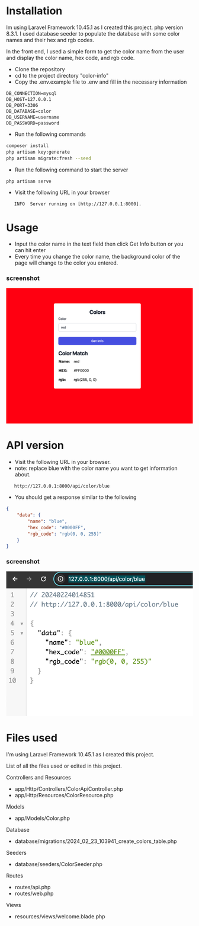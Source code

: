 # Installation

Im using Laravel Framework 10.45.1 as I created this project.
php version 8.3.1.
I used database seeder to populate the database with some color names and their hex and rgb codes. 

In the front end, I used a simple form to get the color name from the user and display the color name, hex code, and rgb code.


- Clone the repository
- cd to the project directory "color-info"
- Copy the .env.example file to .env and fill in the necessary information
```dotenv
DB_CONNECTION=mysql
DB_HOST=127.0.0.1
DB_PORT=3306
DB_DATABASE=color
DB_USERNAME=username
DB_PASSWORD=password
```
- Run the following commands
```bash
composer install
php artisan key:generate
php artisan migrate:fresh --seed
```
- Run the following command to start the server
```bash
php artisan serve
```
- Visit the following URL in your browser
```url
   INFO  Server running on [http://127.0.0.1:8000].  
```

# Usage
- Input the color name in the text field then click Get Info button or you can hit enter
- Every time you change the color name, the background color of the page will change to the color you entered.

### screenshot
![screenshot.png](screenshot.png)

# API version
- Visit the following URL in your browser. 
- note: replace blue with the color name you want to get information about.
```url
   http://127.0.0.1:8000/api/color/blue
```
- You should get a response similar to the following
```json
{
    "data": {
        "name": "blue",
        "hex_code": "#0000FF",
        "rgb_code": "rgb(0, 0, 255)"
    }
}
```
### screenshot
![screenshot2.png](screenshot2.png)

# Files used

I'm using Laravel Framework 10.45.1 as I created this project.

List of all the files used or edited in this project.

Controllers and Resources
- app/Http/Controllers/ColorApiController.php
- app/Http/Resources/ColorResource.php

Models
- app/Models/Color.php

Database
- database/migrations/2024_02_23_103941_create_colors_table.php

Seeders
- database/seeders/ColorSeeder.php

Routes
- routes/api.php
- routes/web.php

Views
- resources/views/welcome.blade.php
